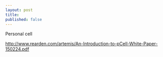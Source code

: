 ```yaml
---
layout: post
title: 
published: false
---
```

Personal cell



http://www.rearden.com/artemis/An-Introduction-to-pCell-White-Paper-150224.pdf

